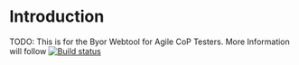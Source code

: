 # Introduction 
TODO: This is for the Byor Webtool for Agile CoP Testers.
More Information will follow
[![Build status](https://tfs.bbl.ms.philips.com/tfs/BBN%20Tooling/Git/_apis/build/status/agileCopTester/Forward%20content%20to%20ThoughtWorks%20Radar%20Software%20Server)](https://tfs.bbl.ms.philips.com/tfs/BBN%20Tooling/Git/_build/latest?definitionId=216)
